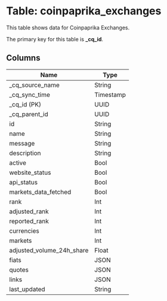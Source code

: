# Table: coinpaprika_exchanges

This table shows data for Coinpaprika Exchanges.

The primary key for this table is **_cq_id**.

## Columns

| Name                      | Type      |
|---------------------------|-----------|
| _cq_source_name           | String    |
| _cq_sync_time             | Timestamp |
| _cq_id (PK)               | UUID      |
| _cq_parent_id             | UUID      |
| id                        | String    |
| name                      | String    |
| message                   | String    |
| description               | String    |
| active                    | Bool      |
| website_status            | Bool      |
| api_status                | Bool      |
| markets_data_fetched      | Bool      |
| rank                      | Int       |
| adjusted_rank             | Int       |
| reported_rank             | Int       |
| currencies                | Int       |
| markets                   | Int       |
| adjusted_volume_24h_share | Float     |
| fiats                     | JSON      |
| quotes                    | JSON      |
| links                     | JSON      |
| last_updated              | String    |